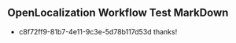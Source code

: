 ## OpenLocalization Workflow Test MarkDown
* c8f72ff9-81b7-4e11-9c3e-5d78b117d53d thanks!

<!--HONumber=Jul16_HO4-->


